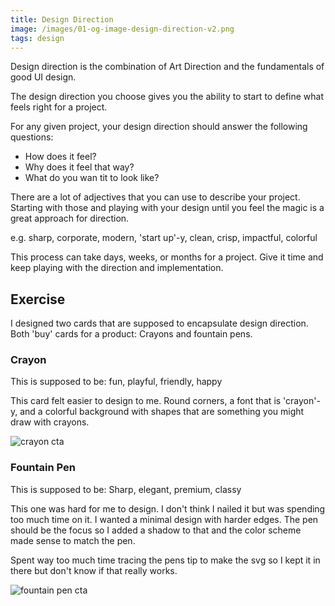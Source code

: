 ```yaml
---
title: Design Direction
image: /images/01-og-image-design-direction-v2.png
tags: design
---
```


Design direction is the combination of Art Direction and the fundamentals of good UI design.

The design direction you choose gives you the ability to start to define what feels right for a project.

For any given project, your design direction should answer the following questions:

- How does it feel?
- Why does it feel that way?
- What do you wan tit to look like?

There are a lot of adjectives that you can use to describe your project. Starting with those and playing with your design until you feel the magic is a great approach for direction.

e.g. sharp, corporate, modern, 'start up'-y, clean, crisp, impactful, colorful

This process can take days, weeks, or months for a project. Give it time and keep playing with the direction and implementation.


## Exercise

I designed two cards that are supposed to encapsulate design direction. Both 'buy' cards for a product: Crayons and fountain pens.

### Crayon
This is supposed to be: fun, playful, friendly, happy

This card felt easier to design to me. Round corners, a font that is 'crayon'-y, and a colorful background with shapes that are something you might draw with crayons.

![crayon cta](/note-images/01-crayon.png)

### Fountain Pen

This is supposed to be: Sharp, elegant, premium, classy

This one was hard for me to design. I don't think I nailed it but was spending too much time on it. I wanted a minimal design with harder edges. The pen should be the focus so I added a shadow to that and the color scheme made sense to match the pen.

Spent way too much time tracing the pens tip to make the svg so I kept it in there but don't know if that really works.

![fountain pen cta](/note-images/01-fountain.png)
